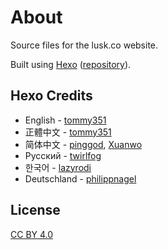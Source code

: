 # About
Source files for the lusk.co website.

Built using [Hexo](https://hexo.io) ([repository](https://github.com/hexojs/hexojs.github.io)).


## Hexo Credits

- English - [tommy351](https://github.com/tommy351)
- 正體中文 - [tommy351](https://github.com/tommy351)
- 简体中文 - [pinggod](https://github.com/pinggod), [Xuanwo](https://github.com/Xuanwo)
- Русский - [twirlfog](https://github.com/twirlfog)
- 한국어 - [lazyrodi](https://github.com/lazyrodi)
- Deutschland - [philippnagel](https://github.com/philippnagel)

## License

[CC BY 4.0](http://creativecommons.org/licenses/by/4.0/)
